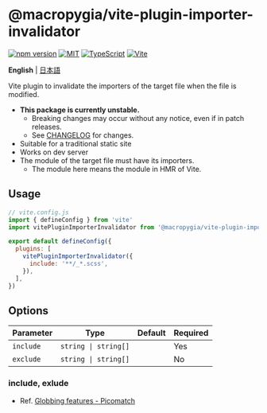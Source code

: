 # @macropygia/vite-plugin-importer-invalidator

[![npm version](https://img.shields.io/npm/v/@macropygia/vite-plugin-importer-invalidator.svg?style=flat-square)](https://www.npmjs.com/package/@macropygia/vite-plugin-importer-invalidator)
[![MIT](https://img.shields.io/npm/l/@macropygia/vite-plugin-importer-invalidator?style=flat-square)](./LICENSE)
[![TypeScript](https://img.shields.io/badge/TypeScript-3178c6?style=flat-square&logo=typescript&logoColor=white)](https://www.typescriptlang.org/)
[![Vite](https://img.shields.io/badge/Vite-646cff?style=flat-square&logo=Vite&logoColor=white)](https://vitejs.dev)

**English** | [日本語](README.ja_JP.md)

Vite plugin to invalidate the importers of the target file when the file is modified.

- **This package is currently unstable.**
    - Breaking changes may occur without any notice, even if in patch releases.
    - See [CHANGELOG](CHANGELOG.md) for changes.
- Suitable for a traditional static site
- Works on dev server
- The module of the target file must have its importers.
    - The module here means the module in HMR of Vite.

## Usage

```js
// vite.config.js
import { defineConfig } from 'vite'
import vitePluginImporterInvalidator from '@macropygia/vite-plugin-importer-invalidator'

export default defineConfig({
  plugins: [
    vitePluginImporterInvalidator({
      include: '**/_*.scss',
    }),
  ],
})
```

## Options

| Parameter | Type                 | Default | Required |
| --------- | -------------------- | ------- | -------- |
| `include` | `string \| string[]` |         | Yes      |
| `exclude` | `string \| string[]` |         | No       |

### include, exlude

- Ref. [Globbing features - Picomatch](https://github.com/micromatch/picomatch#globbing-features)
